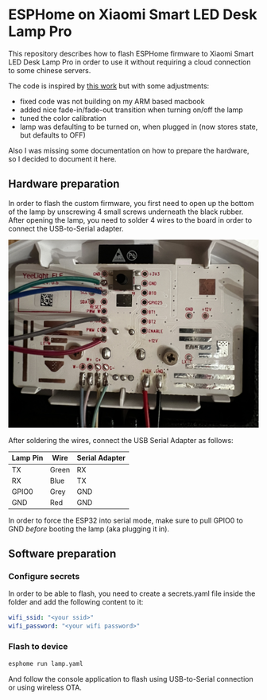 # ESPHome on Xiaomi Smart LED Desk Lamp Pro

This repository describes how to flash ESPHome firmware to Xiaomi Smart LED Desk Lamp Pro in order to use it without
requiring a cloud connection to some chinese servers.

The code is inspired by [this work](https://www.esphome-devices.com/devices/Mi-Desklamp-Pro)
but with some adjustments:
- fixed code was not building on my ARM based macbook
- added nice fade-in/fade-out transition when turning on/off the lamp
- tuned the color calibration
- lamp was defaulting to be turned on, when plugged in (now stores state, but defaults to OFF)  

Also I was missing some documentation on how to prepare the hardware, so I decided to document it here.

## Hardware preparation

In order to flash the custom firmware, you first need to open up the bottom of the lamp by unscrewing 4 small screws
underneath the black rubber.
After opening the lamp, you need to solder 4 wires to the board in order to connect the USB-to-Serial adapter.

![Board](docs/board.JPG)

After soldering the wires, connect the USB Serial Adapter as follows:

| Lamp Pin | Wire  | Serial Adapter |
|----------|-------|----------------|
| TX       | Green | RX             |
| RX       | Blue  | TX             |
| GPIO0    | Grey  | GND            |
| GND      | Red   | GND            |

In order to force the ESP32 into serial mode, make sure to pull GPIO0 to GND _before_ booting the lamp (aka plugging it
in).

## Software preparation

### Configure secrets

In order to be able to flash, you need to create a secrets.yaml file inside the folder and add the following content to
it:

```yaml
wifi_ssid: "<your ssid>"
wifi_password: "<your wifi password>"
```

### Flash to device

```bash
esphome run lamp.yaml
```

And follow the console application to flash using USB-to-Serial connection or using wireless OTA.
